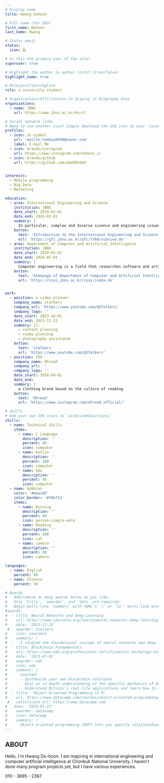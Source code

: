 ```yaml
---
# Display name
title: Hwang Dohoon

# Full name (for SEO)
first_name: Dohoon
last_name: Hwang

# Status emoji
status: 
  icon: 💻

# Is this the primary user of the site?
superuser: true

# Highlight the author in author lists? (true/false)
highlight_name: true

# Role/position/tagline
role: a university student

# Organizations/Affiliations to display in Biography blox
organizations:
  - name: JBNU
    url: https://www.jbnu.ac.kr/kor/C

# Social network links
# Need to use another icon? Simply download the SVG icon to your `assets/media/icons/` folder.
profiles:
  - icon: at-symbol
    url: 'mailto:tomboy0508@naver.com'
    label: E-mail Me
  - icon: brands/instagram
    url: https://www.instagram.com/dohoon_i/
  - icon: brands/github
    url: https://github.com/a9a99a9a9
    

interests:
  - Mobile programming
  - Big Data
  - Marketing

education:
  - area: International Engineering and Science
    institution: JBNU
    date_start: 2019-03-01
    date_end: 2026-02-01
    summary: |
      In particular, complex and diverse science and engineering issues have been raised in the wave of the fourth industrial revolution represented by artificial intelligence (AI) and the Internet of Things (lot), which is characterized by providing an interdisciplinary convergence curriculum that conducts in-depth and accurate analysis and studies various international issues related to it. In order to meet the purpose of these departments, all lectures in the department will be conducted in 100% English, and graduates of the International Science and Technology Department will be trained as future global talents, and are expected to play an active role as university professors, researchers, founders, and technology planners.
    button:
      text: 'Introduction to the International Engineering and Science'
      url: 'https://gfc.jbnu.ac.kr/gfc/7760/subview.do'
  - area: Department of Computer and Artificial Intelligence
    institution: JBNU
    date_start: 2019-03-01
    date_end: 2026-02-01
    summary: |
      Computer engineering is a field that researches software and artificial intelligence technology that operates on various devices including computer, computer hardware design, and data processing based on the theoretical basis of information and calculation. It is a key field necessary for current and future industries to lead the AI era and realize the future intelligent information society, hyper-connected society, and the 4th industrial revolution. Computer engineering is a universal meta field that can innovate on the basis of data and software in all industries, including traditional manufacturing, beyond software and Internet industries, so digital talents who majored in computer engineering are needed in society as a whole. The Department of Computer and Artificial Intelligence has derived nine major competencies, 5C-GIANT (major core competency, coding competency, self-directed competency, convergence competency, communication competency, global competency, field working competency, AI competency, and new technology competency), and has been reorganizing the education system to foster globally competitive human resources beyond Korea while equipping these competencies. Currently, our computer artificial intelligence department consists of 24 globally competitive faculty members, and we are currently operating AI, IoT, cloud/big data, blockchain/information protection in-depth major (track) reflecting new technologies. In addition, in graduate course, we are conducting leading research in artificial intelligence (natural language processing, computer vision), data science, information retrieval, computer graphics, information protection/cryptography, human-to-computer interaction, computer network, database, mobile computing, and software engineering, and we are continuously strengthening our infrastructure and research capabilities to cultivate high-quality professional manpower necessary for the overall computer engineering.
    button:
      text: 'homepage of Department of Computer and Artificial Intelligence'
      url: 'https://csai.jbnu.ac.kr/csai/index.do'


work:
  - position: a video planner
    company_name: stalkers
    company_url: 'https://www.youtube.com/@STalkers'
    company_logo: ''
    date_start: 2023-10-01
    date_end: 2023-12-31
    summary: |2-
      - content planning
      - video planning
      - photography assistance
    button:
      text: 'stalkers'
      url: 'https://www.youtube.com/@STalkers'
  - position: CEO
    company_name: Ohread
    company_url: ''
    company_logo: ''
    date_start: 2024-09-01
    date_end: 
    summary: |
      a clothing brand based on the culture of reading
    button:
      text: 'Ohread'
      url: 'https://www.instagram.com/ohread_official/'

# Skills
# Add your own SVG icons to `assets/media/icons/`
skills:
  - name: Technical Skills
    items:
      - name: C Language
        description: ''
        percent: 80
        icon: computer
      - name: Kotlin
        description: ''
        percent: 100
        icon: computer
      - name: SQL
        description: ''
        percent: 40
        icon: computer
  - name: Hobbies
    color: '#eeac02'
    color_border: '#f0bf23'
    items:
      - name: Running
        description: ''
        percent: 60
        icon: person-simple-walk
      - name: Reading
        description: ''
        percent: 100
        icon: cat
      - name: camera
        description: ''
        percent: 80
        icon: camera

languages:
  - name: English
    percent: 80
  - name: Chinese
    percent: 30

# Awards.
#   Add/remove as many awards below as you like.
#   Only `title`, `awarder`, and `date` are required.
#   Begin multi-line `summary` with YAML's `|` or `|2-` multi-line prefix and indent 2 spaces below.
#awards:
#  - title: Neural Networks and Deep Learning
#    url: https://www.coursera.org/learn/neural-networks-deep-learning
#    date: '2023-11-25'
 #   awarder: Coursera
#    icon: coursera
#    summary: |
#      I studied the foundational concept of neural networks and deep learning. By the end, I was familiar with the significant technological trends driving the rise of deep learning; build, train, and apply fully connected deep neural networks; implement efficient (vectorized) neural networks; identify key parameters in a neural network’s architecture; and apply deep learning to your own applications.
#  - title: Blockchain Fundamentals
#    url: https://www.edx.org/professional-certificate/uc-berkeleyx-blockchain-fundamentals
#    date: '2023-07-01'
#    awarder: edX
#    icon: edx
#    summary: |
#      Learned:
#      - Synthesize your own blockchain solutions
#      - Gain an in-depth understanding of the specific mechanics of Bitcoin
#      - Understand Bitcoin’s real-life applications and learn how to attack and destroy Bitcoin, Ethereum, smart contracts and Dapps, and #alternatives to Bitcoin’s Proof-of-Work consensus algorithm
#  - title: 'Object-Oriented Programming in R'
#    url: https://www.datacamp.com/courses/object-oriented-programming-with-s3-and-r6-in-r
 #   certificate_url: https://www.datacamp.com
#   date: '2023-01-21'
#    awarder: datacamp
#    icon: datacamp
#    summary: |
#      Object-oriented programming (OOP) lets you specify relationships between functions and the objects that they can act on, helping you manage complexity in your code. This is an intermediate level course, providing an introduction to OOP, using the S3 and R6 systems. S3 is a great day-to-day R programming tool that simplifies some of the functions that you write. R6 is especially useful for industry-specific analyses, working with web APIs, and building GUIs.
---
```


## ABOUT

Hello, I'm Hwang Do-hoon. I am majoring in international engineering and computer artificial intelligence at Chonbuk National University. I haven't done many program projects yet, but I have various experiences.

010 - 3895 - 2367